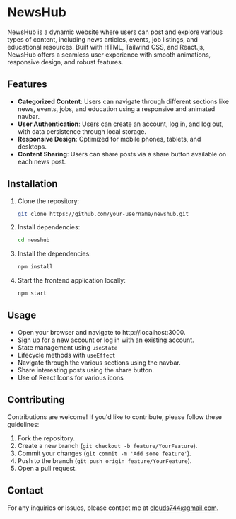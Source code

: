 


# NewsHub

NewsHub is a dynamic website where users can post and explore various types of content, including news articles, events, job listings, and educational resources. Built with HTML, Tailwind CSS, and React.js, NewsHub offers a seamless user experience with smooth animations, responsive design, and robust features.

## Features

- **Categorized Content**: Users can navigate through different sections like news, events, jobs, and education using a responsive and animated navbar.
- **User Authentication**: Users can create an account, log in, and log out, with data persistence through local storage.
- **Responsive Design**: Optimized for mobile phones, tablets, and desktops.
- **Content Sharing**: Users can share posts via a share button available on each news post.

## Installation

1. Clone the repository:
   ```sh
   git clone https://github.com/your-username/newshub.git
   
   ```
2. Install dependencies:
   ```sh
   cd newshub
   ```
3. Install the dependencies:
   ```sh
   npm install
   ```
4. Start the frontend application locally:
   ```sh
   npm start
   ```

## Usage

- Open your browser and navigate to http://localhost:3000.
- Sign up for a new account or log in with an existing account.
- State management using `useState`
- Lifecycle methods with `useEffect`
- Navigate through the various sections using the navbar.
- Share interesting posts using the share button.
- Use of React Icons for various icons

## Contributing
Contributions are welcome! If you'd like to contribute, please follow these guidelines:

1. Fork the repository.
2. Create a new branch (`git checkout -b feature/YourFeature`).
3. Commit your changes (`git commit -m 'Add some feature'`).
4. Push to the branch (`git push origin feature/YourFeature`).
5. Open a pull request.

## Contact
For any inquiries or issues, please contact me at clouds744@gmail.com.

